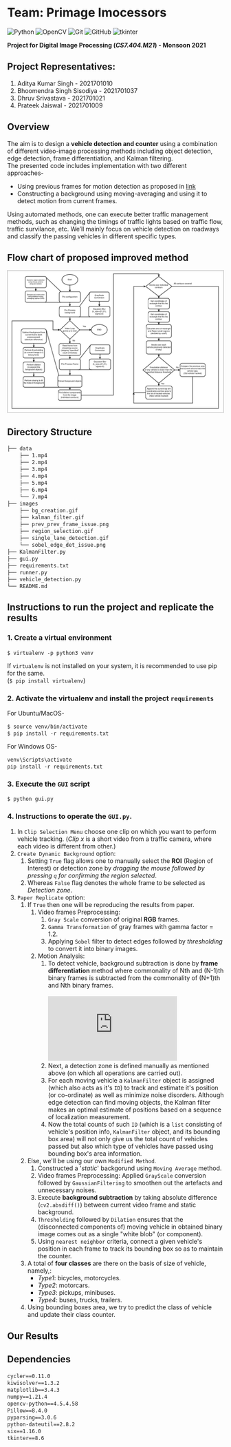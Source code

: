 # Team: Primage Imocessors
![Python](https://img.shields.io/badge/python-3670A0?style=for-the-badge&logo=python&logoColor=ffdd54) ![OpenCV](https://img.shields.io/badge/opencv-%23white.svg?style=for-the-badge&logo=opencv&logoColor=white) ![Git](https://img.shields.io/badge/git-%23F05033.svg?style=for-the-badge&logo=git&logoColor=white) ![GitHub](https://img.shields.io/badge/github-%23121011.svg?style=for-the-badge&logo=github&logoColor=white) ![tkinter](https://img.shields.io/badge/Tkinter-%23217346.svg?style=for-the-badge&logo=Qt&logoColor=white)

**Project for Digital Image Processing (*CS7.404.M21*) - Monsoon 2021**

## Project Representatives:
1. Aditya Kumar Singh - 2021701010
2. Bhoomendra Singh Sisodiya - 2021701037
3. Dhruv Srivastava - 2021701021
4. Prateek Jaiswal - 2021701009

## Overview

The aim is to design a **vehicle detection and counter** using a combination of different video-image processing methods including object detection, edge detection, frame differentiation, and Kalman filtering. \
The presented code includes implementation with two different approaches-
- Using previous frames for motion detection as proposed in [link](https://ieeexplore.ieee.org/document/7161621)
- Constructing a background using moving-averaging and using it to detect motion from current frames.

Using automated methods, one can execute better traffic management methods, such as changing the timings of traffic lights based on traffic flow, traffic survilance, etc. We’ll mainly focus on vehicle detection on roadways and classify the passing vehicles in different specific types.

## Flow chart of proposed improved method

![flow_chart](./images/flow_chart.png)


## Directory Structure
```
├── data
    ├── 1.mp4
    ├── 2.mp4
    ├── 3.mp4
    ├── 4.mp4
    ├── 5.mp4
    ├── 6.mp4
    └── 7.mp4
├── images
    ├── bg_creation.gif
    ├── kalman_filter.gif
    ├── prev_prev_frame_issue.png
    ├── region_selection.gif
    ├── single_lane_detection.gif
    └── sobel_edge_det_issue.png
├── KalmanFilter.py
├── gui.py
├── requirements.txt
├── runner.py
├── vehicle_detection.py
└── README.md
```

## Instructions to run the project and replicate the results
### 1. Create a virtual environment
```
$ virtualenv -p python3 venv
```
If ```virtualenv``` is not installed on your system, it is recommended to use pip for the same. <br>
(```$ pip install virtualenv```)
 
### 2. Activate the virtualenv and install the project ```requirements```
For Ubuntu/MacOS-
```
$ source venv/bin/activate
$ pip install -r requirements.txt
```
For Windows OS-
```
venv\Scripts\activate
pip install -r requirements.txt
```

### 3. Execute the `GUI` script
```
$ python gui.py
```

### 4. Instructions to operate the `GUI.py`.
1. In `Clip Selection Menu` choose one clip on which you want to perform vehicle tracking. (*Clip x* is a short video from a traffic camera, where each video is different from other.)
2. `Create Dynamic Background` option: 
    1. Setting `True` flag allows one to manually select the **ROI** (Region of Interest) or detection zone by *dragging the mouse followed by pressing `q` for confirming the region selected*.
    2. Whereas `False` flag denotes the whole frame to be selected as *Detection zone*.
3. `Paper Replicate` option:
    1. If `True` then one will be reproducing the results from paper.
        1. Video frames Preprocessing:
            1. `Gray Scale` conversion of original **RGB** frames.
            2. `Gamma Transformation` of gray frames with gamma factor = 1.2.
            3. Applying `Sobel` filter to detect edges followed by *thresholding* to convert it into binary images.
        2. Motion Analysis:
            1. To detect vehicle, background subtraction is done by **frame differentiation** method where commonality of Nth and (N-1)th binary frames is subtracted from the commonality of (N+1)th and Nth binary frames.<br><br> ![equation](https://latex.codecogs.com/gif.latex?%5Cbg_white%20Binary%5C_Image%5Cleft%28Sobel%5Cleft%28F_%7Bn-1%7D%5Cright%29%5Ccap%20Sobel%5Cleft%28F_%7Bn%7D%5Cright%29%5Cright%29%20-%20Binary%5C_Image%5Cleft%28Sobel%5Cleft%28F_%7Bn%7D%5Cright%29%5Ccap%20Sobel%5Cleft%28F_%7Bn&plus;1%7D%5Cright%29%5Cright%29)
            4. Next, a detection zone is defined manually as mentioned above (on which all operations are carried out).
            5. For each moving vehicle a `KalmanFilter` object is assigned (which also acts as it's `ID`) to track and estimate it's position (or co-ordinate) as well as minimize noise disorders. Although edge detection can find moving objects, the Kalman filter makes an optimal estimate of positions based on a sequence of localization measurement.
            6. Now the total counts of such `ID` (which is a `list` consisting of vehicle's position info, `KalmanFilter` object, and its bounding box area) will not only give us the total count of vehicles passed but also which type of vehicles have passed using bounding box's area information.
    2. Else, we'll be using our own `Modified Method`.
        1. Constructed a '*static*' backgorund using `Moving Average` method.
        2. Video frames Preprocessing: Applied `GrayScale` conversion followed by `GaussianFiltering` to smoothen out the artefacts and unnecessary noises.
        3. Execute **background subtraction** by taking absolute difference (`cv2.absdiff()`) between current video frame and static background.
        4. `Thresholding` followed by `Dilation` ensures that the (disconnected components of) moving vehicle in obtained binary image comes out as a single "white blob" (or component).
        5. Using `nearest neighbor` criteria, connect a given vehicle's position in each frame to track its bounding box so as to maintain the counter.
    3. A total of **four classes** are there on the basis of size of vehicle, namely,:
        * *Type1*: bicycles, motorcycles.
        * *Type2*: motorcars.
        * *Type3*: pickups, minibuses.
        * *Type4*: buses, trucks, trailers.
    4. Using bounding boxes area, we try to predict the class of vehicle and update their class counter.

## Our Results

## Dependencies
```
cycler==0.11.0
kiwisolver==1.3.2
matplotlib==3.4.3
numpy==1.21.4
opencv-python==4.5.4.58
Pillow==8.4.0
pyparsing==3.0.6
python-dateutil==2.8.2
six==1.16.0
tkinter==8.6
```
